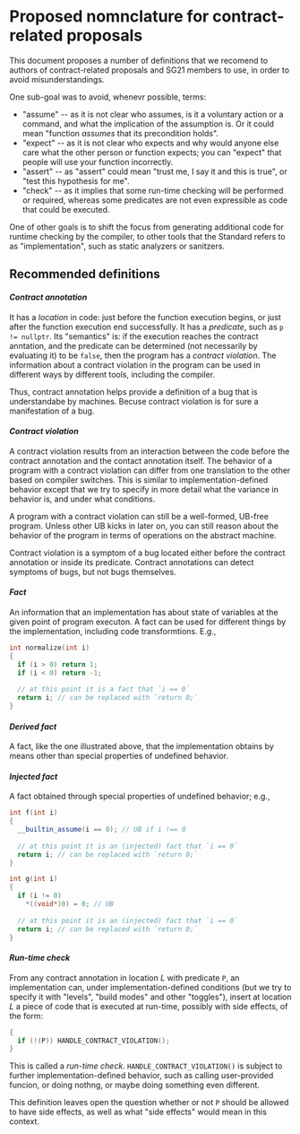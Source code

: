 Proposed nomnclature for contract-related proposals
===================================================

This document proposes a number of definitions that we recomend to authors of contract-related proposals and SG21 members to use, in order to avoid misunderstandings.

One sub-goal was to avoid, whenevr possible, terms:

* "assume" -- as it is not clear who assumes, is it a voluntary action or a command, and what the implication of the assumption is. Or it could mean "function *assumes* that its precondition holds".
* "expect" -- as it is not clear who expects and why would anyone else care what the other person or function expects; you 
  can "expect" that people will use your function incorrectly. 
* "assert" -- as "assert" could mean "trust me, I say it and this is true", or "test this hypothesis for me".
* "check" -- as it implies that some run-time checking will be performed or required, whereas some predicates are not even 
  expressible as code that could be executed.
  
One of other goals is to shift the focus from generating additional code for runtime checking by the compiler, to other tools that the Standard refers to as "implementation", such as static analyzers or sanitzers.


Recommended definitions
-----------------------

#### *Contract annotation*

It has a *location* in code: just before the function execution begins, or just after the function execution end successfully.
It has a *predicate*, such as `p != nullptr`. Its "semantics" is: if the execution reaches the contract anntation,
and the predicate can be determined (not necessarily by evaluating it) to be `false`, then the program has a *contract violation*.
The information about a contract violation in the program
can be used in different ways by different tools, including the compiler.  

Thus, contract annotation helps provide a definition of a bug that is understandabe by machines. Becuse contract violation is for sure a manifestation of a bug.


#### *Contract violation*

A contract violation results from an interaction between the code before the contract annotation and the contact annotation 
itself. The behavior of a program with a contract violation can differ from one translation to the other based on compiler 
switches. This is similar to implementation-defined behavior except that we try to specify in more detail what the variance
in behavior is, and under what conditions.

A program with a contract violation can still be a well-formed, UB-free program. Unless other UB kicks in later on, you can
still reason about the behavior of the program in terms of operations on the abstract machine.

Contract violation is a symptom of a bug located either before the contract annotation or inside its predicate. 
Contract annotations can detect symptoms of bugs, but not bugs themselves. 


#### *Fact*

An information that an implementation has about state of variables at the given point of program executon.
A fact can be used for different things by the implementation, including code transformtions. E.g.,

```c++
int normalize(int i)
{
  if (i > 0) return 1;
  if (i < 0) return -1;
  
  // at this point it is a fact that `i == 0`
  return i; // can be replaced with `return 0;`
}
```

#### *Derived fact*

A fact, like the one illustrated above, that the implementation obtains by means other than special properties of undefined behavior.


#### *Injected fact*

A fact obtained through special properties of undefined behavior; e.g.,

```c++
int f(int i)
{
  __builtin_assume(i == 0); // UB if i !== 0
  
  // at this point it is an (injected) fact that `i == 0`
  return i; // can be replaced with `return 0;`
}

int g(int i)
{
  if (i != 0)
    *((void*)0) = 0; // UB
  
  // at this point it is an (injected) fact that `i == 0`
  return i; // can be replaced with `return 0;`
}
```


#### *Run-time check*

From any contract annotation in location *L* with predicate `P`, an implementation can, under implementation-defined conditions (but we try to specify it with "levels", "build modes" and other "toggles"), insert at location *L* a piece of code that is executed at run-time, possibly with side effects, of the form:

```c++
{
  if (!(P)) HANDLE_CONTRACT_VIOLATION();
}
```

This is called a *run-time check*. `HANDLE_CONTRACT_VIOLATION()` is subject to further implementation-defined behavior, such as calling user-provided funcion, or doing nothng, or maybe doing something even different.

This definition leaves open the question whether or not `P` should be allowed to have side effects, as well as what "side effects" would mean in this context.

